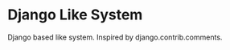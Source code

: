 Django Like System
==================

Django based like system. Inspired by django.contrib.comments.
